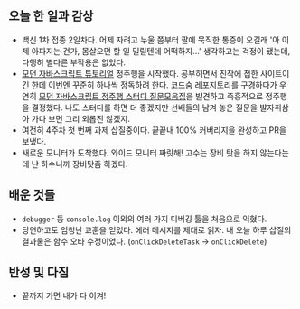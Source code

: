 ## 오늘 한 일과 감상

- 백신 1차 접종 2일차다. 어제 자려고 누울 쯤부터 팔에 묵직한 통증이 오길래 '아 이제 아파지는 건가, 몸살오면 할 일 밀릴텐데 어떡하지...' 생각하고는 걱정이 됐는데, 다행히 별다른 부작용은 없었다.
- [모던 자바스크립트 튜토리얼](https://ko.javascript.info/) 정주행을 시작했다. 공부하면서 진작에 접한 사이트이긴 한데 이번엔 꾸준히 하나씩 정독하려 한다. 코드숨 레포지토리를 구경하다가 우연히 [모던 자바스크립트 정주행 스터디 질문모음집](https://github.com/CodeSoom/modern-javascript-exam)을 발견하고 즉흥적으로 정주행을 결정했다. 나도 스터디를 하면 더 좋겠지만 선배들의 남겨 놓은 질문을 발자취삼아 가다 보면 그리 외롭진 않겠지.
- 여전히 4주차 첫 번째 과제 삽질중이다. 끝끝내 100% 커버리지을 완성하고 PR을 보냈다. 
- 새로운 모니터가 도착했다. 와이드 모니터 짜릿해! 고수는 장비 탓을 하지 않는다는데 난 하수니까 장비탓좀 하겠다.

## 배운 것들
- `debugger` 등 `console.log` 이외의 여러 가지 디버깅 툴을 처음으로 익혔다. 
- 당연하고도 엄청난 교훈을 얻었다. 에러 메시지를 제대로 읽자. 내 오늘 하루 삽질의 결과물은 함수 오타 수정이었다. (`onClickDeleteTask` -> `onClickDelete`)

## 반성 및 다짐

- 끝까지 가면 내가 다 이겨!